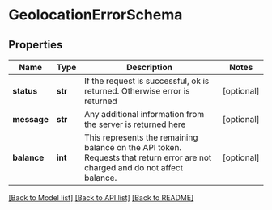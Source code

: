 # GeolocationErrorSchema

## Properties
Name | Type | Description | Notes
------------ | ------------- | ------------- | -------------
**status** | **str** | If the request is successful, ok is returned. Otherwise error is returned | [optional] 
**message** | **str** | Any additional information from the server is returned here | [optional] 
**balance** | **int** | This represents the remaining balance on the API token. Requests that return error are not charged and do not affect balance. | [optional] 

[[Back to Model list]](../README.md#documentation-for-models) [[Back to API list]](../README.md#documentation-for-api-endpoints) [[Back to README]](../README.md)


